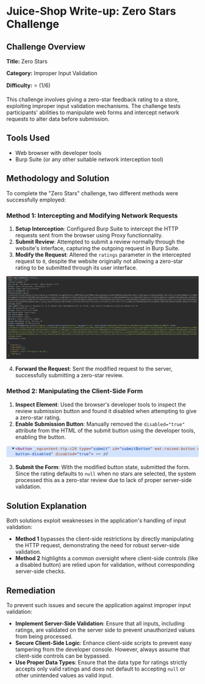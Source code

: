 # Juice-Shop Write-up: Zero Stars Challenge

## Challenge Overview

**Title:** Zero Stars

**Category:** Improper Input Validation

**Difficulty:** ⭐ (1/6)

This challenge involves giving a zero-star feedback rating to a store, exploiting improper input validation mechanisms. The challenge tests participants' abilities to manipulate web forms and intercept network requests to alter data before submission.

## Tools Used

- Web browser with developer tools
- Burp Suite (or any other suitable network interception tool)

## Methodology and Solution

To complete the "Zero Stars" challenge, two different methods were successfully employed:

### Method 1: Intercepting and Modifying Network Requests

1. **Setup Interception**: Configured Burp Suite to intercept the HTTP requests sent from the browser using Proxy functionnality.
2. **Submit Review**: Attempted to submit a review normally through the website's interface, capturing the outgoing request in Burp Suite.
3. **Modify the Request**: Altered the `ratings` parameter in the intercepted request to `0`, despite the website originally not allowing a zero-star rating to be submitted through its user interface.

![request](../assets/difficulty1/zero_star_1.png)

4. **Forward the Request**: Sent the modified request to the server, successfully submitting a zero-star review.

### Method 2: Manipulating the Client-Side Form

1. **Inspect Element**: Used the browser's developer tools to inspect the review submission button and found it disabled when attempting to give a zero-star rating.
2. **Enable Submission Button**: Manually removed the `disabled="true"` attribute from the HTML of the submit button using the developer tools, enabling the button.

![code html](../assets/difficulty1/zero_star_2.png)

3. **Submit the Form**: With the modified button state, submitted the form. Since the rating defaults to `null` when no stars are selected, the system processed this as a zero-star review due to lack of proper server-side validation.

## Solution Explanation

Both solutions exploit weaknesses in the application's handling of input validation:

- **Method 1** bypasses the client-side restrictions by directly manipulating the HTTP request, demonstrating the need for robust server-side validation.
- **Method 2** highlights a common oversight where client-side controls (like a disabled button) are relied upon for validation, without corresponding server-side checks.

## Remediation

To prevent such issues and secure the application against improper input validation:

- **Implement Server-Side Validation**: Ensure that all inputs, including ratings, are validated on the server side to prevent unauthorized values from being processed.
- **Secure Client-Side Logic**: Enhance client-side scripts to prevent easy tampering from the developer console. However, always assume that client-side controls can be bypassed.
- **Use Proper Data Types**: Ensure that the data type for ratings strictly accepts only valid ratings and does not default to accepting `null` or other unintended values as valid input.

